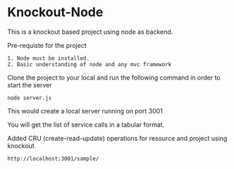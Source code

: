# Knockout-Node
This is a knockout based project using node as backend.

Pre-requiste for the project

    1. Node must be installed.
    2. Basic understanding of node and any mvc framework

Clone the project to your local and run the following command in order to start the server

    node server.js

This would create a local server running on port 3001

You will get the list of service calls in a tabular format.

Added CRU (create-read-update) operations for resource and project using knockout
    
    http://localhost:3001/sample/
    
    
